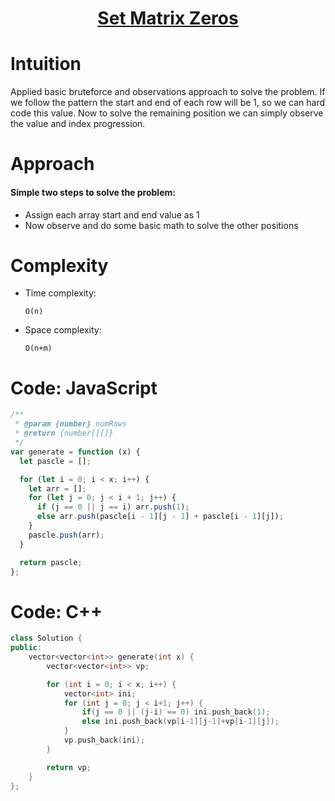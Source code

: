 <h1 align="center"><a href="https://leetcode.com/problems/pascals-triangle/" target="_blank">Set Matrix Zeros</a></h1>

# Intuition

<!-- Describe your first thoughts on how to solve this problem. -->

Applied basic bruteforce and observations approach to solve the problem. If we follow the pattern the start and end of each row will be 1, so we can hard code this value. Now to solve the remaining position we can simply observe the value and index progression.

# Approach

<!-- Describe your approach to solving the problem. -->

#### Simple two steps to solve the problem:

- Assign each array start and end value as 1
- Now observe and do some basic math to solve the other positions

# Complexity

- Time complexity:
  <!-- Add your time complexity here, e.g. $$O(n)$$ -->

  `O(n)`

- Space complexity:
  <!-- Add your space complexity here, e.g. $$O(n)$$ -->
  `O(n+m)`

# Code: JavaScript

```javascript
/**
 * @param {number} numRows
 * @return {number[][]}
 */
var generate = function (x) {
  let pascle = [];

  for (let i = 0; i < x; i++) {
    let arr = [];
    for (let j = 0; j < i + 1; j++) {
      if (j == 0 || j == i) arr.push(1);
      else arr.push(pascle[i - 1][j - 1] + pascle[i - 1][j]);
    }
    pascle.push(arr);
  }

  return pascle;
};
```

# Code: C++

```c++
class Solution {
public:
    vector<vector<int>> generate(int x) {
        vector<vector<int>> vp;

        for (int i = 0; i < x; i++) {
            vector<int> ini;
            for (int j = 0; j < i+1; j++) {
                if(j == 0 || (j-i) == 0) ini.push_back(1);
                else ini.push_back(vp[i-1][j-1]+vp[i-1][j]);
            }
            vp.push_back(ini);
        }

        return vp;
    }
};
```
